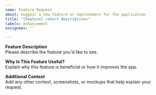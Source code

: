 ```yaml
---
name: Feature Request
about: Suggest a new feature or improvement for the application
title: "[Feature] <short description>"
labels: enhancement
assignees: ''

---
```


**Feature Description**  
Please describe the feature you'd like to see.

**Why Is This Feature Useful?**  
Explain why this feature is beneficial or how it improves the app.

**Additional Context**  
Add any other context, screenshots, or mockups that help explain your request.
